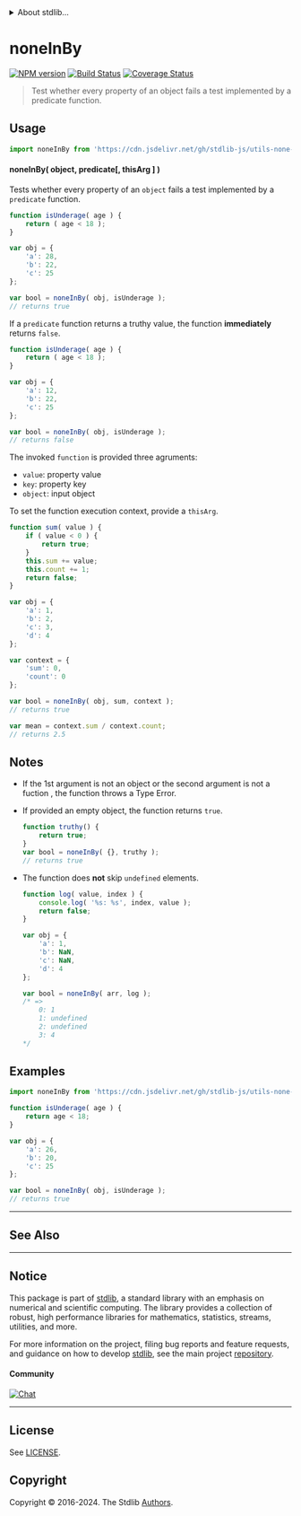 <!--

@license Apache-2.0

Copyright (c) 2024 The Stdlib Authors.

Licensed under the Apache License, Version 2.0 (the "License");
you may not use this file except in compliance with the License.
You may obtain a copy of the License at

   http://www.apache.org/licenses/LICENSE-2.0

Unless required by applicable law or agreed to in writing, software
distributed under the License is distributed on an "AS IS" BASIS,
WITHOUT WARRANTIES OR CONDITIONS OF ANY KIND, either express or implied.
See the License for the specific language governing permissions and
limitations under the License.

-->


<details>
  <summary>
    About stdlib...
  </summary>
  <p>We believe in a future in which the web is a preferred environment for numerical computation. To help realize this future, we've built stdlib. stdlib is a standard library, with an emphasis on numerical and scientific computation, written in JavaScript (and C) for execution in browsers and in Node.js.</p>
  <p>The library is fully decomposable, being architected in such a way that you can swap out and mix and match APIs and functionality to cater to your exact preferences and use cases.</p>
  <p>When you use stdlib, you can be absolutely certain that you are using the most thorough, rigorous, well-written, studied, documented, tested, measured, and high-quality code out there.</p>
  <p>To join us in bringing numerical computing to the web, get started by checking us out on <a href="https://github.com/stdlib-js/stdlib">GitHub</a>, and please consider <a href="https://opencollective.com/stdlib">financially supporting stdlib</a>. We greatly appreciate your continued support!</p>
</details>

# noneInBy

[![NPM version][npm-image]][npm-url] [![Build Status][test-image]][test-url] [![Coverage Status][coverage-image]][coverage-url] <!-- [![dependencies][dependencies-image]][dependencies-url] -->

> Test whether every property of an object fails a test implemented by a predicate function.

<!-- Section to include introductory text. Make sure to keep an empty line after the intro `section` element and another before the `/section` close. -->

<section class="intro">

</section>

<!-- /.intro -->

<!-- Package usage documentation. -->



<section class="usage">

## Usage

```javascript
import noneInBy from 'https://cdn.jsdelivr.net/gh/stdlib-js/utils-none-in-by@deno/mod.js';
```

#### noneInBy( object, predicate\[, thisArg ] )

Tests whether every property of an `object` fails a test implemented by a `predicate` function.

```javascript
function isUnderage( age ) {
    return ( age < 18 );
}

var obj = {
    'a': 28,
    'b': 22,
    'c': 25
};

var bool = noneInBy( obj, isUnderage );
// returns true
```

If a `predicate` function returns a truthy value, the function **immediately** returns `false`.

```javascript
function isUnderage( age ) {
    return ( age < 18 );
}

var obj = {
    'a': 12,
    'b': 22,
    'c': 25
};

var bool = noneInBy( obj, isUnderage );
// returns false
```

The invoked `function` is provided three agruments:

-   `value`: property value
-   `key`: property key
-   `object`: input object

To set the function execution context, provide a `thisArg`.

```javascript
function sum( value ) {
    if ( value < 0 ) {
        return true;
    }
    this.sum += value;
    this.count += 1;
    return false;
}

var obj = {
    'a': 1,
    'b': 2,
    'c': 3,
    'd': 4
};

var context = {
    'sum': 0,
    'count': 0
};

var bool = noneInBy( obj, sum, context );
// returns true

var mean = context.sum / context.count;
// returns 2.5
```

</section>

<!-- /.usage -->

<!-- Package usage notes. Make sure to keep an empty line after the `section` element and another before the `/section` close. -->

<section class="notes">

## Notes

-   If the 1st argument is not an object or the second argument is not a fuction , the 
    function throws a Type Error.

-   If provided an empty object, the function returns `true`.

    ```javascript
    function truthy() {
        return true;
    }
    var bool = noneInBy( {}, truthy );
    // returns true
    ```

-   The function does **not** skip `undefined` elements.

    <!-- eslint-disable no-sparse-arrays, stdlib/doctest-marker -->

    ```javascript
    function log( value, index ) {
        console.log( '%s: %s', index, value );
        return false;
    }

    var obj = {
        'a': 1,
        'b': NaN,
        'c': NaN,
        'd': 4
    };

    var bool = noneInBy( arr, log );
    /* =>
        0: 1
        1: undefined
        2: undefined
        3: 4
    */
    ```

</section>

<!-- /.notes -->

<!-- Package usage examples. -->

<section class="examples">

## Examples

<!-- eslint no-undef: "error" -->

```javascript
import noneInBy from 'https://cdn.jsdelivr.net/gh/stdlib-js/utils-none-in-by@deno/mod.js';

function isUnderage( age ) {
    return age < 18;
}

var obj = {
    'a': 26,
    'b': 20,
    'c': 25
};

var bool = noneInBy( obj, isUnderage );
// returns true
```

</section>

<!-- /.examples -->

<!-- Section to include cited references. If references are included, add a horizontal rule *before* the section. Make sure to keep an empty line after the `section` element and another before the `/section` close. -->

<section class="references">

</section>

<!-- /.references -->

<!-- Section for related `stdlib` packages. Do not manually edit this section, as it is automatically populated. -->

<section class="related">

* * *

## See Also

</section>

<!-- /.related -->

<!-- Section for all links. Make sure to keep an empty line after the `section` element and another before the `/section` close. -->


<section class="main-repo" >

* * *

## Notice

This package is part of [stdlib][stdlib], a standard library with an emphasis on numerical and scientific computing. The library provides a collection of robust, high performance libraries for mathematics, statistics, streams, utilities, and more.

For more information on the project, filing bug reports and feature requests, and guidance on how to develop [stdlib][stdlib], see the main project [repository][stdlib].

#### Community

[![Chat][chat-image]][chat-url]

---

## License

See [LICENSE][stdlib-license].


## Copyright

Copyright &copy; 2016-2024. The Stdlib [Authors][stdlib-authors].

</section>

<!-- /.stdlib -->

<!-- Section for all links. Make sure to keep an empty line after the `section` element and another before the `/section` close. -->

<section class="links">

[npm-image]: http://img.shields.io/npm/v/@stdlib/utils-none-in-by.svg
[npm-url]: https://npmjs.org/package/@stdlib/utils-none-in-by

[test-image]: https://github.com/stdlib-js/utils-none-in-by/actions/workflows/test.yml/badge.svg?branch=v0.1.1
[test-url]: https://github.com/stdlib-js/utils-none-in-by/actions/workflows/test.yml?query=branch:v0.1.1

[coverage-image]: https://img.shields.io/codecov/c/github/stdlib-js/utils-none-in-by/main.svg
[coverage-url]: https://codecov.io/github/stdlib-js/utils-none-in-by?branch=main

<!--

[dependencies-image]: https://img.shields.io/david/stdlib-js/utils-none-in-by.svg
[dependencies-url]: https://david-dm.org/stdlib-js/utils-none-in-by/main

-->

[chat-image]: https://img.shields.io/gitter/room/stdlib-js/stdlib.svg
[chat-url]: https://app.gitter.im/#/room/#stdlib-js_stdlib:gitter.im

[stdlib]: https://github.com/stdlib-js/stdlib

[stdlib-authors]: https://github.com/stdlib-js/stdlib/graphs/contributors

[umd]: https://github.com/umdjs/umd
[es-module]: https://developer.mozilla.org/en-US/docs/Web/JavaScript/Guide/Modules

[deno-url]: https://github.com/stdlib-js/utils-none-in-by/tree/deno
[deno-readme]: https://github.com/stdlib-js/utils-none-in-by/blob/deno/README.md
[umd-url]: https://github.com/stdlib-js/utils-none-in-by/tree/umd
[umd-readme]: https://github.com/stdlib-js/utils-none-in-by/blob/umd/README.md
[esm-url]: https://github.com/stdlib-js/utils-none-in-by/tree/esm
[esm-readme]: https://github.com/stdlib-js/utils-none-in-by/blob/esm/README.md
[branches-url]: https://github.com/stdlib-js/utils-none-in-by/blob/main/branches.md

[stdlib-license]: https://raw.githubusercontent.com/stdlib-js/utils-none-in-by/main/LICENSE

<!-- <related-links> -->

<!-- </related-links> -->

</section>

<!-- /.links -->
